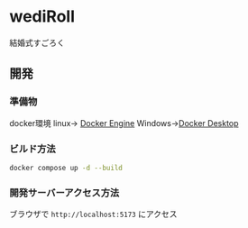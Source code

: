 # wediRoll
結婚式すごろく

## 開発
### 準備物
docker環境
linux-> [Docker Engine](https://docs.docker.com/engine/install/)
Windows->[Docker Desktop](https://docs.docker.com/desktop/setup/install/windows-install/)

### ビルド方法
```bash
docker compose up -d --build
```
### 開発サーバーアクセス方法
ブラウザで `http://localhost:5173` にアクセス